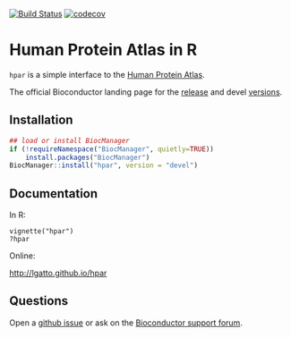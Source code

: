 [![Build Status](https://travis-ci.org/lgatto/hpar.svg?branch=master)](https://travis-ci.org/lgatto/hpar)
[![codecov](https://codecov.io/gh/lgatto/hpar/branch/master/graph/badge.svg)](https://codecov.io/gh/lgatto/hpar)

# Human Protein Atlas in R

`hpar` is a simple interface to the
[Human Protein Atlas](http://www.proteinatlas.org/).

The official Bioconductor landing page for the
[release](http://bioconductor.org/packages/release/bioc/html/hpar.html)
and devel
[versions](http://bioconductor.org/packages/devel/bioc/html/hpar.html).

## Installation

```r
## load or install BiocManager
if (!requireNamespace("BiocManager", quietly=TRUE))
    install.packages("BiocManager")
BiocManager::install("hpar", version = "devel")
```

## Documentation

In R:

```
vignette("hpar")
?hpar
```

Online:

http://lgatto.github.io/hpar

## Questions

Open a [github issue](https://github.com/lgatto/hpar/issues) or ask on
the [Bioconductor support forum](https://support.bioconductor.org/).
